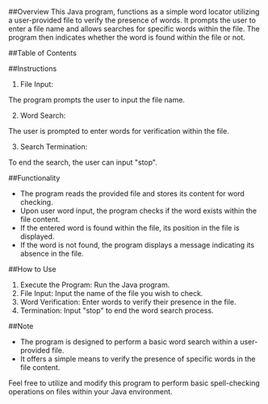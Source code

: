 ##Overview
This Java program, functions as a simple word locator utilizing a user-provided file to verify the presence of words. It prompts the user to enter a file name and allows searches for specific words within the file. The program then indicates whether the word is found within the file or not.

##Table of Contents


##Instructions

1. File Input: 

The program prompts the user to input the file name.

2. Word Search: 

The user is prompted to enter words for verification within the file.

3. Search Termination: 

To end the search, the user can input "stop".

##Functionality

- The program reads the provided file and stores its content for word checking.
- Upon user word input, the program checks if the word exists within the file content.
- If the entered word is found within the file, its position in the file is displayed.
- If the word is not found, the program displays a message indicating its absence in the file.
  
##How to Use

1. Execute the Program: Run the Java program.
2. File Input: Input the name of the file you wish to check.
3. Word Verification: Enter words to verify their presence in the file.
4. Termination: Input "stop" to end the word search process.
   
##Note

- The program is designed to perform a basic word search within a user-provided file.
- It offers a simple means to verify the presence of specific words in the file content.

  
Feel free to utilize and modify this program to perform basic spell-checking operations on files within your Java environment.
